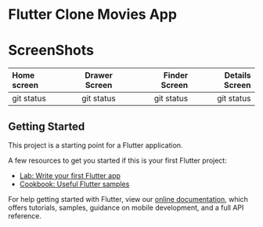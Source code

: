 # Flutter Clone Movies App 


# ScreenShots

| Home screen  | Drawer Screen  | Finder Screen  | Details Screen  |
| :---         |     :---:      |          ---:  |           ---:  |
| git status   | git status     | git status     | git status      |




## Getting Started

This project is a starting point for a Flutter application.

A few resources to get you started if this is your first Flutter project:

- [Lab: Write your first Flutter app](https://flutter.dev/docs/get-started/codelab)
- [Cookbook: Useful Flutter samples](https://flutter.dev/docs/cookbook)

For help getting started with Flutter, view our
[online documentation](https://flutter.dev/docs), which offers tutorials,
samples, guidance on mobile development, and a full API reference.
